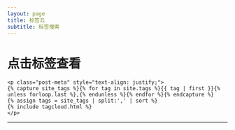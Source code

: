 ```yaml
---
layout: page
title: 标签云
subtitle: 标签搜索
---
```


<div class="home">
	<h1 class="page-heading wow fadeInDown" data-wow-duration="1.5s">点击标签查看</h1>

	<p class="post-meta" style="text-align: justify;">
	{% capture site_tags %}{% for tag in site.tags %}{{ tag | first }}{% unless forloop.last %},{% endunless %}{% endfor %}{% endcapture %}
	{% assign tags = site_tags | split:',' | sort %}
	{% include tagcloud.html %}
	</p>
</div>

<hr>